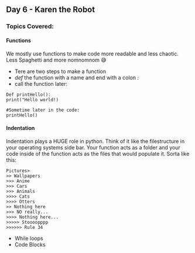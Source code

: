 ## Day 6 - Karen the Robot
### Topics Covered: 
#### Functions
We mostly use functions to make code more readable and less chaotic.  
Less Spaghetti and more nomnomnom 😅
- Tere are two steps to make a function
- *def* the function with a name and end with a colon *:* 
- call the function later:   
```
Def printHello():  
print("Hello world!)  

#Sometime later in the code: 
printHello()
```   
#### Indentation  
Indentation plays a HUGE role in python. Think of it like the filestructure in your operating systems side bar. Your function acts as a folder and your code inside of the function acts as the files that would populate it. Sorta like this: 
```
Pictures>
>> Wallpapers
>>> Anime
>>> Cars
>>> Animals
>>>> Cats
>>>> Otters
>> Nothing here
>>> NO really... 
>>>> Nothing here...
>>>>> Stoooopppp
>>>>>> Rule 34
```
- While loops
- Code Blocks

